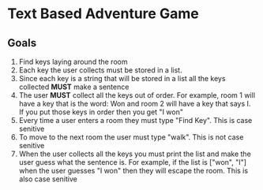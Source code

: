 <!DOCTYPEhtml>
 <html lang="en-US">
  <body>

<h1>Text Based Adventure Game</h1>

<h2>Goals</h2>
<ol>
	<li>Find keys laying around the room</li>
	<li>Each key the user collects must be stored in a list.</li>
	<li>Since each key is a string that will be stored in a list all the keys collected <b>MUST</b> make a sentence</li>
	<li>The user <b>MUST</b> collect all the keys out of order. For example, room 1 will have a key that is the word: Won and room 2 will have a key that says I. If you put those keys in order then you get "I won"</li>
	<li>Every time a user enters a room they must type "Find Key". This is case senitive</li>
	<li>To move to the next room the user must type "walk". This is not case senitive</li>
	<li>When the user collects all the keys you must print the list and make the user guess what the sentence is. For example, if the list is ["won", "I"] when the user guesses "I won" then they will escape the room. This is also case senitive</li>
</ol>

 </body>
</html>